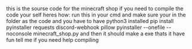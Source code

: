 this is the sourse code for the minecraft shop if you need to compile the code your self heres how:
run this in your cmd and make sure your in the folder as the code
and you have to have python3 installed
pip install pyinstaller requests discord-webhook pillow
pyinstaller --onefile --noconsole minecraft_shop.py
and then it should make a exe 
thats it have fun tell me if you need help compiling
